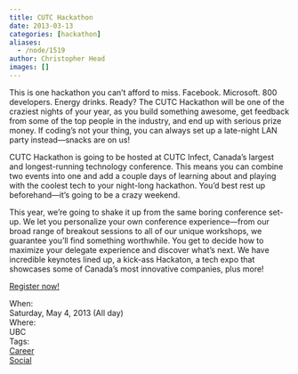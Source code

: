 ```yaml
---
title: CUTC Hackathon
date: 2013-03-13
categories: [hackathon]
aliases:
  - /node/1519
author: Christopher Head
images: []
---
```


<div class="field field-name-body field-type-text-with-summary field-label-hidden"><div class="field-items"><div class="field-item even"><p>This is one hackathon you can&#x2019;t afford to miss. Facebook. Microsoft. 800 developers. Energy drinks. Ready? The CUTC Hackathon will be one of the craziest nights of your year, as you build something awesome, get feedback from some of the top people in the industry, and end up with serious prize money. If coding&#x2019;s not your thing, you can always set up a late-night LAN party instead&#x2014;snacks are on us!</p>
<p>CUTC Hackathon is going to be hosted at CUTC Infect, Canada&#x2019;s largest and longest-running technology conference. This means you can combine two events into one and add a couple days of learning about and playing with the coolest tech to your night-long hackathon. You&#x2019;d best rest up beforehand&#x2014;it&#x2019;s going to be a crazy weekend.</p>
<p>This year, we&#x2019;re going to shake it up from the same boring conference set-up. We let you personalize your own conference experience&#x2014;from our broad range of breakout sessions to all of our unique workshops, we guarantee you&#x2019;ll find something worthwhile. You get to decide how to maximize your delegate experience and discover what&#x2019;s next. We have incredible keynotes lined up, a kick-ass Hackaton, a tech expo that showcases some of Canada&#x2019;s most innovative companies, plus more!</p>
<p><a href="http://infect.cutc.ca">Register now!</a></p>
</div></div></div><div class="field field-name-field-dates field-type-datetime field-label-above"><div class="field-label">When:&#xA0;</div><div class="field-items"><div class="field-item even"><span class="date-display-single">Saturday, May 4, 2013 (All day)</span></div></div></div><div class="field field-name-field-location field-type-text field-label-above"><div class="field-label">Where:&#xA0;</div><div class="field-items"><div class="field-item even">UBC</div></div></div>    <footer>
    <div class="field field-name-field-tags field-type-taxonomy-term-reference field-label-above"><div class="field-label">Tags:&#xA0;</div><div class="field-items"><div class="field-item even"><a href="/career">Career</a></div><div class="field-item odd"><a href="/social">Social</a></div></div></div>      </footer>
